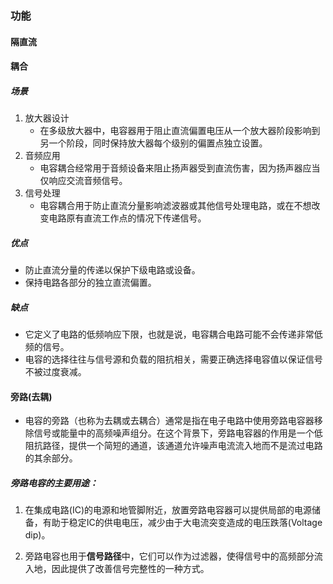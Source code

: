 ### 功能
#### 隔直流
#### 耦合
##### 场景
1. 放大器设计
	- 在多级放大器中，电容器用于阻止直流偏置电压从一个放大器阶段影响到另一个阶段，同时保持放大器每个级别的偏置点独立设置。
2. 音频应用
	- 电容耦合经常用于音频设备来阻止扬声器受到直流伤害，因为扬声器应当仅响应交流音频信号。
3. 信号处理
	- 电容耦合用于防止直流分量影响滤波器或其他信号处理电路，或在不想改变电路原有直流工作点的情况下传递信号。
##### 优点
- 防止直流分量的传递以保护下级电路或设备。
- 保持电路各部分的独立直流偏置。
##### 缺点
- 它定义了电路的低频响应下限，也就是说，电容耦合电路可能不会传递非常低频的信号。
- 电容的选择往往与信号源和负载的阻抗相关，需要正确选择电容值以保证信号不被过度衰减。
#### 旁路(去耦)
- 电容的旁路（也称为去耦或去耦合）通常是指在电子电路中使用旁路电容器移除信号或能量中的高频噪声组分。在这个背景下，旁路电容器的作用是一个低阻抗路径，提供一个简短的通道，该通道允许噪声电流流入地而不是流过电路的其余部分。
##### 旁路电容的主要用途：
1. 在集成电路(IC)的电源和地管脚附近，放置旁路电容器可以提供局部的电源储备，有助于稳定IC的供电电压，减少由于大电流突变造成的电压跌落(Voltage dip)。
    
2. 旁路电容也用于**信号路径**中，它们可以作为过滤器，使得信号中的高频部分流入地，因此提供了改善信号完整性的一种方式。
